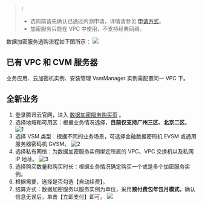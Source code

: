 >!
>- 选购前请先确认已通过内测申请，详情请参见 [申请方式](https://cloud.tencent.com/document/product/639/34131)。
>- 加密服务只能在 VPC 中使用，不支持经典网络。

数据加密服务选购流程如下图所示：
![](https://main.qcloudimg.com/raw/49a75e3186c9e7d12f246c34ad4d76cf.png)

## 已有 VPC 和 CVM 服务器
业务应用、云加密机实例、安装管理 VsmManager 实例需配置同一 VPC 下。

## 全新业务
1. 登录腾讯云官网，进入 [数据加密服务购买页](https://buy.cloud.tencent.com/hsm?rid=1) 。
2. 选择地域和可用区：根据业务情况选择，**目前仅支持广州三区、北京二区**。
![1](https://main.qcloudimg.com/raw/00a3eda6afc5bdc804b6243795de7457.png)
3. 选择 VSM 类型：根据不同的业务场景，可选择金融数据密码机 EVSM 或通用服务器密码机 GVSM。
![2](https://main.qcloudimg.com/raw/2a9dbaad1b159639bcf3519a57942eb9.png)
4. 选择私有网络：为数据加密服务实例绑定所属的 VPC、VPC 交换机以及私网 IP 地址。
![3](https://main.qcloudimg.com/raw/741e21dc5b2972417812fe7d010fb52e.png)
5. 选择购买数量和购买时长：根据业务情况确定购买一个或是多个加密服务实例。
6. 根据需要，选择是否勾选【自动续费】。
6. 结算方式：数据加密服务以服务实例为单位，采用**预付费包年包月模式**，确认信息无误后，单击【立即支付】即可。
![](https://main.qcloudimg.com/raw/d7738f0ecd3f5da3a082f75aac682d5d.png)

